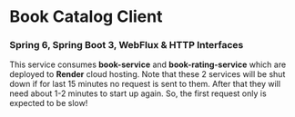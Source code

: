 # Book Catalog Client

### Spring 6, Spring Boot 3, WebFlux & HTTP Interfaces

This service consumes **book-service** and **book-rating-service** which are deployed to **Render**
cloud hosting. Note that these 2 services will be shut down if for last 15 minutes no request is sent to them. After
that they will need about 1-2 minutes to start up again. So, the first request only is expected to be slow!
